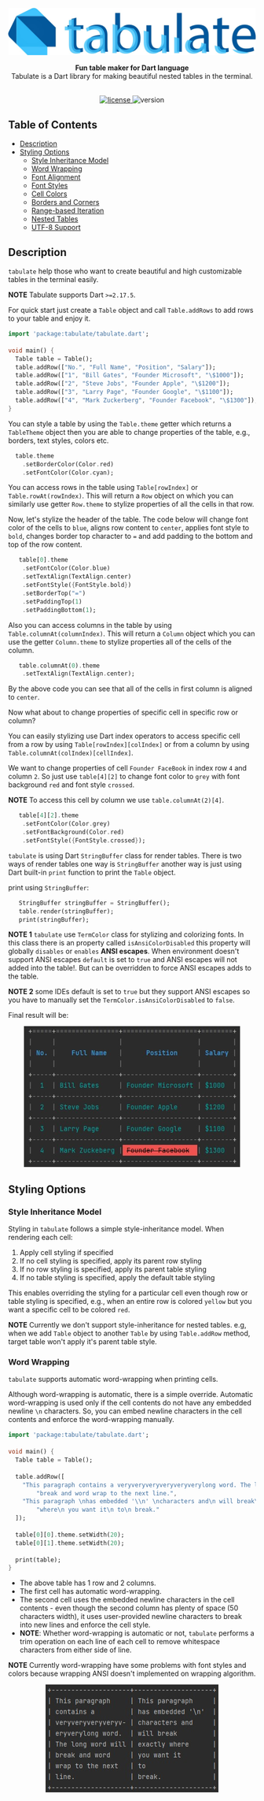 <p align="center">
  <img src="image/logo.jpg" title="dart-tabulate" alt="tabulate logo"/>  
</p>

<div align="center">
  <strong>Fun table maker for Dart language</strong>
</div>
<div align="center">
  Tabulate is a Dart library for making beautiful nested tables in the terminal.
</div>

<br />

<p align="center">
  <a href="https://github.com/p-ranav/tabulate/blob/master/LICENSE">
    <img src="https://img.shields.io/badge/License-MIT-yellow.svg" alt="license"/>
  </a>
  <img src="https://img.shields.io/badge/version-1.0-blue.svg?cacheSeconds=2592000" alt="version"/>
</p>

## Table of Contents

*   [Description](#description)
*   [Styling Options](#styling-options)
    *   [Style Inheritance Model](#style-inheritance-model)
    *   [Word Wrapping](#word-wrapping)
    *   [Font Alignment](#font-alignment)
    *   [Font Styles](#font-styles)
    *   [Cell Colors](#cell-colors)
    *   [Borders and Corners](#borders-and-corners)
    *   [Range-based Iteration](#range-based-iteration)
    *   [Nested Tables](#nested-tables)
    *   [UTF-8 Support](#utf-8-support)

## Description

`tabulate` help those who want to create beautiful and high customizable tables in the terminal easily.

**NOTE** Tabulate supports Dart `>=2.17.5`.

For quick start just create a `Table` object and call `Table.addRows` to add rows to your table and enjoy it.
```dart
import 'package:tabulate/tabulate.dart';

void main() {
  Table table = Table();
  table.addRow(["No.", "Full Name", "Position", "Salary"]);
  table.addRow(["1", "Bill Gates", "Founder Microsoft", "\$1000"]);
  table.addRow(["2", "Steve Jobs", "Founder Apple", "\$1200"]);
  table.addRow(["3", "Larry Page", "Founder Google", "\$1100"]);
  table.addRow(["4", "Mark Zuckerberg", "Founder Facebook", "\$1300"]);
}
```

You can style a table by using the `Table.theme` getter which returns a `TableTheme` object then you are able to change properties of the table, e.g., borders, text styles, colors etc.

```dart
  table.theme
    .setBorderColor(Color.red)
    .setFontColor(Color.cyan);
```

You can access rows in the table using `Table[rowIndex]` or `Table.rowAt(rowIndex)`. This will return a `Row` object on which you can similarly use getter `Row.theme` to stylize properties of all the cells in that row.

Now, let's stylize the header of the table. The code below will change font color of the cells to `blue`, aligns row content to `center`, applies font style to `bold`, changes border top character to `=` and add padding to the bottom and top of the row content.

```dart
   table[0].theme
    .setFontColor(Color.blue)
    .setTextAlign(TextAlign.center)
    .setFontStyle({FontStyle.bold})
    .setBorderTop("=")
    .setPaddingTop(1)
    .setPaddingBottom(1);
```

Also you can access columns in the table by using `Table.columnAt(columnIndex)`. This will return a `Column` object which you can use the getter `Column.theme` to stylize properties all of the cells of the column.

```dart
   table.columnAt(0).theme
    .setTextAlign(TextAlign.center);
```

By the above code you can see that all of the cells in first column is aligned to `center`.

Now what about to change properties of specific cell in specific row or column?

You can easily stylizing use Dart index operators to access specific cell from a row by using `Table[rowIndex][colIndex]` or from a column by using `Table.columnAt(colIndex)[cellIndex]`.

We want to change properties of cell `Founder FaceBook` in index row `4` and column `2`. So just use `table[4][2]` to change font color to `grey` with font background `red` and font style `crossed`.

**NOTE** To access this cell by column we use `table.columnAt(2)[4]`.

```dart
   table[4][2].theme
    .setFontColor(Color.grey)
    .setFontBackground(Color.red)
    .setFontStyle({FontStyle.crossed});
```
`tabulate` is using Dart `StringBuffer` class for render tables. There is two ways of render tables one way is `StringBuffer` another way is just using Dart built-in `print` function to print the `Table` object.

print using `StringBuffer`:
```dart
   StringBuffer stringBuffer = StringBuffer();
   table.render(stringBuffer);
   print(stringBuffer);
```

**NOTE 1** `tabulate` use `TermColor` class for stylizing and colorizing fonts. In this class there is an property called `isAnsiColorDisabled` this property will globally `disables` or `enables` **ANSI escapes**. When environment doesn't support ANSI escapes `default` is set to `true` and ANSI escapes will not added into the table!. But can be overridden to force ANSI escapes adds to the table.

**NOTE 2** some IDEs default is set to `true` but they support ANSI escapes so you have to manually set the `TermColor.isAnsiColorDisabled` to `false`.

Final result will be:
<p align="center">
  <img src="image/founders_table.jpg"/>  
</p>

## Styling Options

### Style Inheritance Model

Styling in `tabulate` follows a simple style-inheritance model. When rendering each cell:
1.    Apply cell styling if specified
2.    If no cell styling is specified, apply its parent row styling
3.    If no row styling is specified, apply its parent table styling
4.    If no table styling is specified, apply the default table styling

This enables overriding the styling for a particular cell even though row or table styling is specified, e.g., when an entire row is colored `yellow` but you want a specific cell to be colored `red`.

**NOTE** Currently we don't support style-inheritance for nested tables. e.g, when we add `Table` object to another `Table` by using `Table.addRow` method, target table won't apply it's parent table style.

### Word Wrapping

`tabulate` supports automatic word-wrapping when printing cells.

Although word-wrapping is automatic, there is a simple override. Automatic word-wrapping is used only if the cell contents do not have any embedded newline `\n` characters. So, you can embed newline characters in the cell contents and enforce the word-wrapping manually.


```dart
import 'package:tabulate/tabulate.dart';

void main() {
  Table table = Table();

  table.addRow([
    "This paragraph contains a veryveryveryveryveryverylong word. The long word will "
        "break and word wrap to the next line.",
    "This paragraph \nhas embedded '\\n' \ncharacters and\n will break\n exactly "
        "where\n you want it\n to\n break."
  ]);

  table[0][0].theme.setWidth(20);
  table[0][1].theme.setWidth(20);

  print(table);
}
```
*  The above table has 1 row and 2 columns.
*  The first cell has automatic word-wrapping.
*  The second cell uses the embedded newline characters in the cell contents - even though the second column has plenty of space (50 characters width), it uses user-provided newline characters to break into new lines and enforce the cell style.
*  **NOTE**: Whether word-wrapping is automatic or not, `tabulate` performs a trim operation on each line of each cell to remove whitespace characters from either side of line.

**NOTE** Currently word-wrapping have some problems with font styles and colors because wrapping ANSI doesn't implemented on wrapping algorithm.

<p align="center">
  <img src="image/word_wrapping.jpg"/>  
</p>
